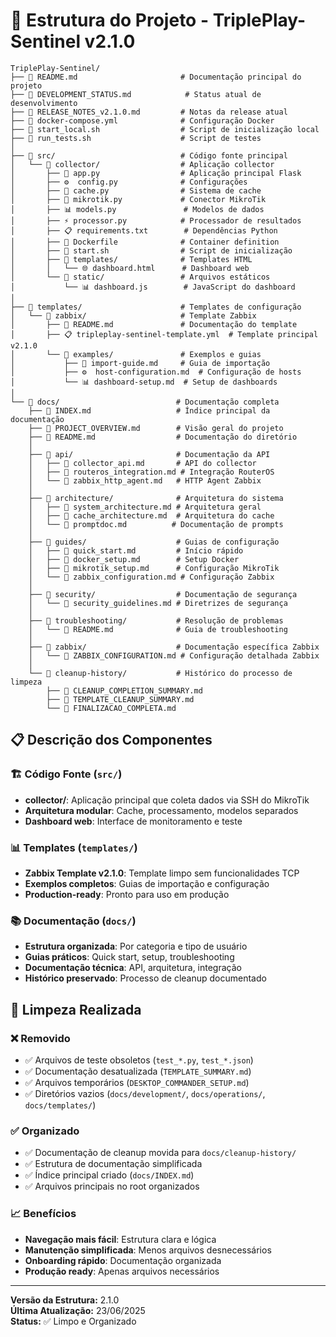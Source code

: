# 📁 Estrutura do Projeto - TriplePlay-Sentinel v2.1.0

```
TriplePlay-Sentinel/
├── 📄 README.md                       # Documentação principal do projeto
├── 📄 DEVELOPMENT_STATUS.md            # Status atual de desenvolvimento
├── 📄 RELEASE_NOTES_v2.1.0.md         # Notas da release atual
├── 🐳 docker-compose.yml              # Configuração Docker
├── 🚀 start_local.sh                  # Script de inicialização local
├── 🧪 run_tests.sh                    # Script de testes
│
├── 📂 src/                            # Código fonte principal
│   └── 📂 collector/                  # Aplicação collector
│       ├── 🐍 app.py                  # Aplicação principal Flask
│       ├── ⚙️  config.py              # Configurações
│       ├── 💾 cache.py                # Sistema de cache
│       ├── 🔗 mikrotik.py             # Conector MikroTik
│       ├── 📊 models.py               # Modelos de dados
│       ├── ⚡ processor.py            # Processador de resultados
│       ├── 📋 requirements.txt        # Dependências Python
│       ├── 🐳 Dockerfile              # Container definition
│       ├── 🚀 start.sh                # Script de inicialização
│       ├── 📂 templates/              # Templates HTML
│       │   └── 🌐 dashboard.html      # Dashboard web
│       └── 📂 static/                 # Arquivos estáticos
│           └── 📊 dashboard.js        # JavaScript do dashboard
│
├── 📂 templates/                      # Templates de configuração
│   └── 📂 zabbix/                     # Template Zabbix
│       ├── 📄 README.md               # Documentação do template
│       ├── 📋 tripleplay-sentinel-template.yml  # Template principal v2.1.0
│       └── 📂 examples/               # Exemplos e guias
│           ├── 📖 import-guide.md     # Guia de importação
│           ├── ⚙️  host-configuration.md  # Configuração de hosts
│           └── 📊 dashboard-setup.md  # Setup de dashboards
│
└── 📂 docs/                          # Documentação completa
    ├── 📄 INDEX.md                   # Índice principal da documentação
    ├── 📄 PROJECT_OVERVIEW.md        # Visão geral do projeto
    ├── 📄 README.md                  # Documentação do diretório
    │
    ├── 📂 api/                       # Documentação da API
    │   ├── 📄 collector_api.md       # API do collector
    │   ├── 📄 routeros_integration.md # Integração RouterOS
    │   └── 📄 zabbix_http_agent.md   # HTTP Agent Zabbix
    │
    ├── 📂 architecture/              # Arquitetura do sistema
    │   ├── 📄 system_architecture.md # Arquitetura geral
    │   ├── 📄 cache_architecture.md  # Arquitetura do cache
    │   └── 📄 promptdoc.md          # Documentação de prompts
    │
    ├── 📂 guides/                    # Guias de configuração
    │   ├── 📄 quick_start.md         # Início rápido
    │   ├── 📄 docker_setup.md        # Setup Docker
    │   ├── 📄 mikrotik_setup.md      # Configuração MikroTik
    │   └── 📄 zabbix_configuration.md # Configuração Zabbix
    │
    ├── 📂 security/                  # Documentação de segurança
    │   └── 📄 security_guidelines.md # Diretrizes de segurança
    │
    ├── 📂 troubleshooting/           # Resolução de problemas
    │   └── 📄 README.md              # Guia de troubleshooting
    │
    ├── 📂 zabbix/                    # Documentação específica Zabbix
    │   └── 📄 ZABBIX_CONFIGURATION.md # Configuração detalhada Zabbix
    │
    └── 📂 cleanup-history/           # Histórico do processo de limpeza
        ├── 📄 CLEANUP_COMPLETION_SUMMARY.md
        ├── 📄 TEMPLATE_CLEANUP_SUMMARY.md
        └── 📄 FINALIZACAO_COMPLETA.md
```

## 📋 Descrição dos Componentes

### 🏗️ Código Fonte (`src/`)
- **collector/**: Aplicação principal que coleta dados via SSH do MikroTik
- **Arquitetura modular**: Cache, processamento, modelos separados
- **Dashboard web**: Interface de monitoramento e teste

### 📊 Templates (`templates/`)
- **Zabbix Template v2.1.0**: Template limpo sem funcionalidades TCP
- **Exemplos completos**: Guias de importação e configuração
- **Production-ready**: Pronto para uso em produção

### 📚 Documentação (`docs/`)
- **Estrutura organizada**: Por categoria e tipo de usuário
- **Guias práticos**: Quick start, setup, troubleshooting
- **Documentação técnica**: API, arquitetura, integração
- **Histórico preservado**: Processo de cleanup documentado

## 🧹 Limpeza Realizada

### ❌ Removido
- ✅ Arquivos de teste obsoletos (`test_*.py`, `test_*.json`)
- ✅ Documentação desatualizada (`TEMPLATE_SUMMARY.md`)
- ✅ Arquivos temporários (`DESKTOP_COMMANDER_SETUP.md`)
- ✅ Diretórios vazios (`docs/development/`, `docs/operations/`, `docs/templates/`)

### ✅ Organizado
- ✅ Documentação de cleanup movida para `docs/cleanup-history/`
- ✅ Estrutura de documentação simplificada
- ✅ Índice principal criado (`docs/INDEX.md`)
- ✅ Arquivos principais no root organizados

### 📈 Benefícios
- **Navegação mais fácil**: Estrutura clara e lógica
- **Manutenção simplificada**: Menos arquivos desnecessários
- **Onboarding rápido**: Documentação organizada
- **Produção ready**: Apenas arquivos necessários

---

**Versão da Estrutura:** 2.1.0  
**Última Atualização:** 23/06/2025  
**Status:** ✅ Limpo e Organizado